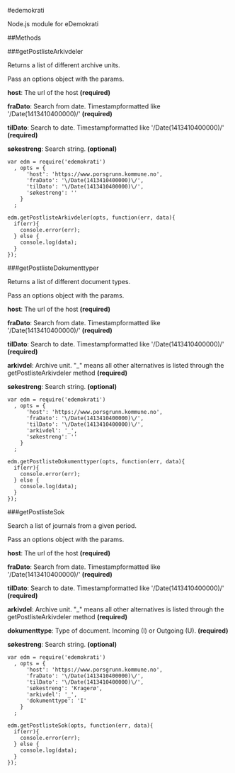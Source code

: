 #edemokrati

Node.js module for eDemokrati

##Methods

###getPostlisteArkivdeler

Returns a list of different archive units.
 
Pass an options object with the params.

**host**: The url of the host **(required)**

**fraDato**: Search from date. Timestampformatted like '\/Date(1413410400000)\/' **(required)**

**tilDato**: Search to date. Timestampformatted like '\/Date(1413410400000)\/' **(required)**

**søkestreng**: Search string. **(optional)**

```
var edm = require('edemokrati')
  , opts = {
      'host': 'https://www.porsgrunn.kommune.no',
      'fraDato': '\/Date(1413410400000)\/',
      'tilDato': '\/Date(1413410400000)\/',
      'søkestreng': ''
    }
  ;

edm.getPostlisteArkivdeler(opts, function(err, data){
  if(err){
    console.error(err);
  } else {
    console.log(data);
  }
});
```

###getPostlisteDokumenttyper

Returns a list of different document types.
 
Pass an options object with the params.

**host**: The url of the host **(required)**

**fraDato**: Search from date. Timestampformatted like '\/Date(1413410400000)\/' **(required)**

**tilDato**: Search to date. Timestampformatted like '\/Date(1413410400000)\/' **(required)**

**arkivdel**: Archive unit. "_" means all other alternatives is listed through the getPostlisteArkivdeler method **(required)**

**søkestreng**: Search string. **(optional)**

```
var edm = require('edemokrati')
  , opts = {
      'host': 'https://www.porsgrunn.kommune.no',
      'fraDato': '\/Date(1413410400000)\/',
      'tilDato': '\/Date(1413410400000)\/',
      'arkivdel': '_',
      'søkestreng': ''
    }
  ;

edm.getPostlisteDokumenttyper(opts, function(err, data){
  if(err){
    console.error(err);
  } else {
    console.log(data);
  }
});
```

###getPostlisteSok

Search a list of journals from a given period.
 
Pass an options object with the params.

**host**: The url of the host **(required)**

**fraDato**: Search from date. Timestampformatted like '\/Date(1413410400000)\/' **(required)**

**tilDato**: Search to date. Timestampformatted like '\/Date(1413410400000)\/' **(required)**

**arkivdel**: Archive unit. "_" means all other alternatives is listed through the getPostlisteArkivdeler method **(required)**

**dokumenttype**: Type of document. Incoming (I) or Outgoing (U). **(required)**

**søkestreng**: Search string. **(optional)**

```
var edm = require('edemokrati')
  , opts = {
      'host': 'https://www.porsgrunn.kommune.no',
      'fraDato': '\/Date(1413410400000)\/',
      'tilDato': '\/Date(1413410400000)\/',
      'søkestreng': 'Kragerø',
      'arkivdel': '_',
      'dokumenttype': 'I'
    }
  ;

edm.getPostlisteSok(opts, function(err, data){
  if(err){
    console.error(err);
  } else {
    console.log(data);
  }
});
```